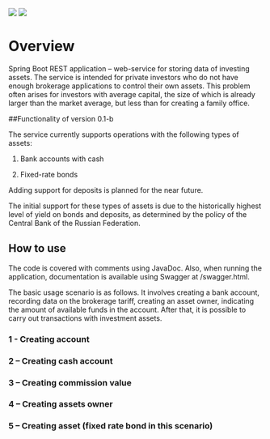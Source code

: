 <a href="https://codeclimate.com/github/MarkDementev/fundAssetsData/maintainability"><img src="https://api.codeclimate.com/v1/badges/db745d42d986457e00f8/maintainability" /></a>
<a href="https://codeclimate.com/github/MarkDementev/fundAssetsData/test_coverage"><img src="https://api.codeclimate.com/v1/badges/db745d42d986457e00f8/test_coverage" /></a>

# Overview

Spring Boot REST application – web-service for storing data of investing assets. The service is intended for private investors who do not have enough brokerage applications to control their own assets. This problem often arises for investors with average capital, the size of which is already larger than the market average, but less than for creating a family office.

##Functionality of version 0.1-b

The service currently supports operations with the following types of assets:

1)	Bank accounts with cash

2)	Fixed-rate bonds

Adding support for deposits is planned for the near future. 

The initial support for these types of assets is due to the historically highest level of yield on bonds and deposits, as determined by the policy of the Central Bank of the Russian Federation.

## How to use

The code is covered with comments using JavaDoc. Also, when running the application, documentation is available using Swagger at /swagger.html.

The basic usage scenario is as follows. It involves creating a bank account, recording data on the brokerage tariff, creating an asset owner, indicating the amount of available funds in the account. After that, it is possible to carry out transactions with investment assets.

### 1 - Creating account

### 2 – Creating cash account

### 3 – Creating commission value

### 4 – Creating assets owner

### 5 – Creating asset (fixed rate bond in this scenario)

